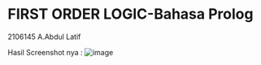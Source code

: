 # FIRST ORDER LOGIC-Bahasa Prolog
2106145 A.Abdul Latif

Hasil Screenshot nya :
![image](https://user-images.githubusercontent.com/126971407/225946649-e9714ddc-1b4c-442f-836c-e46f78b5547c.png)
